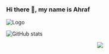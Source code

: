 ### Hi there 👋, my name is Ahraf

![Logo](https://i.ibb.co/TYtyHnN/4102879-971.jpg)
  


![GitHub stats](https://github-readme-stats.vercel.app/api?username=ashraf56&show_icons=true)  

<p align="center"><img src="https://komarev.com/ghpvc/?username=ashraf56"  />
</p>
